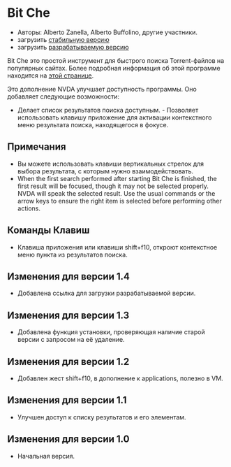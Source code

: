 # Bit Che #
*	 Авторы: Alberto Zanella, Alberto Buffolino, другие участники.
*	 загрузить [стабильную версию][1]
*	 загрузить [разрабатываемую версию][3]

Bit Che это простой инструмент для быстрого поиска Torrent-файлов на
популярных сайтах.  Более подробная информация об этой программе находится
на [этой странице][2].

Это дополнение NVDA улучшает доступность программы. Оно добавляет следующие
возможности:

- Делает список результатов поиска доступным.  - Позволяет использовать
клавишу приложение для активации контекстного меню результата поиска,
находящегося в фокусе.


## Примечания ##
*	 Вы можете использовать клавиши вертикальных стрелок для выбора
   результата, с которым нужно взаимодействовать.
*	 When the first search performed after starting Bit Che is finished, the
   first result will be focused, though it may not be selected
   properly. NVDA will speak the selected result. Use the usual commands or
   the arrow keys to ensure the right item is selected before performing
   other actions.


## Команды Клавиш ##
*	Клавиша приложения или клавиши shift+f10, откроют контекстное меню пункта
  из результатов поиска.

## Изменения для версии 1.4 ##
*	 Добавлена ссылка для загрузки разрабатываемой версии.

## Изменения для версии 1.3 ##
*	 Добавлена функция установки, проверяющая наличие старой версии с запросом
   на её удаление.

## Изменения для версии 1.2 ##
*	 Добавлен жест shift+f10, в дополнение к applications, полезно в VM.

## Изменения для версии 1.1 ##
*	 Улучшен доступ к списку результатов и его элементам.

## Изменения для версии 1.0 ##
*	 Начальная версия.

[1]: http://addons.nvda-project.org/files/get.php?file=bc

[2]: http://www.convivea.com

[3]: http://addons.nvda-project.org/files/get.php?file=bc-dev
